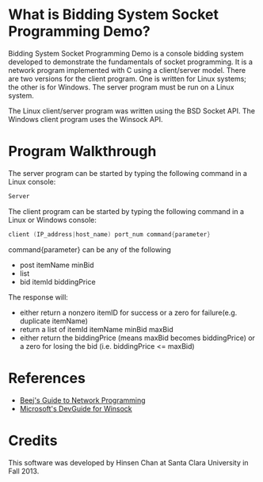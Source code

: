 # What is Bidding System Socket Programming Demo?

Bidding System Socket Programming Demo is a console bidding system developed to demonstrate the fundamentals of socket programming. It is a network program implemented with C using a client/server model. There are two versions for the client program. One is written for Linux systems; the other is for Windows. The server program must be run on a Linux system.

The Linux client/server program was written using the BSD Socket API. The Windows client program uses the Winsock API.

# Program Walkthrough

The server program can be started by typing the following command in a Linux console:

```C
Server
```

The client program can be started by typing the following command in a Linux or Windows console:

```C
client (IP_address|host_name) port_num command{parameter}
```

command{parameter} can be any of the following
* post itemName minBid
* list
* bid itemId biddingPrice

The response will:
* either return a nonzero itemID for success or a zero for failure(e.g. duplicate itemName)
* return a list of itemId itemName minBid maxBid
* either return the biddingPrice (means maxBid becomes biddingPrice) or a zero for losing the bid (i.e. biddingPrice <= maxBid)

# References

* [Beej's Guide to Network Programming](http://beej.us/guide/bgnet/)
* [Microsoft's DevGuide for Winsock](https://msdn.microsoft.com/en-us/library/windows/desktop/ms740632%28v=vs.85%29.aspx)

# Credits

This software was developed by Hinsen Chan at Santa Clara University in Fall 2013.
